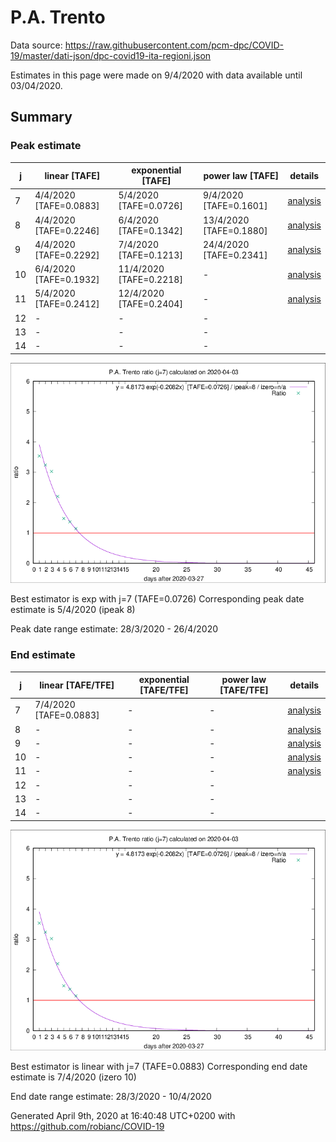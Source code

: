 # P.A. Trento


Data source: https://raw.githubusercontent.com/pcm-dpc/COVID-19/master/dati-json/dpc-covid19-ita-regioni.json

Estimates in this page were made on 9/4/2020 with data available until 03/04/2020.


## Summary 

### Peak estimate 
|j|linear [TAFE]|exponential [TAFE]|power law [TAFE]|details|
|---|----|-----------|---------|-------|
|7|4/4/2020 [TAFE=0.0883]|5/4/2020 [TAFE=0.0726]|9/4/2020 [TAFE=0.1601]|[analysis](COVID-19_p.a._trento_j7_2020-04-03.md)|
|8|4/4/2020 [TAFE=0.2246]|6/4/2020 [TAFE=0.1342]|13/4/2020 [TAFE=0.1880]|[analysis](COVID-19_p.a._trento_j8_2020-04-03.md)|
|9|4/4/2020 [TAFE=0.2292]|7/4/2020 [TAFE=0.1213]|24/4/2020 [TAFE=0.2341]|[analysis](COVID-19_p.a._trento_j9_2020-04-03.md)|
|10|6/4/2020 [TAFE=0.1932]|11/4/2020 [TAFE=0.2218]|-|[analysis](COVID-19_p.a._trento_j10_2020-04-03.md)|
|11|5/4/2020 [TAFE=0.2412]|12/4/2020 [TAFE=0.2404]|-|[analysis](COVID-19_p.a._trento_j11_2020-04-03.md)|
|12|-|-|-||
|13|-|-|-||
|14|-|-|-||

![best peak estimate](COVID-19_p.a._trento_j7_2020-04-03.png)

Best estimator is exp with j=7 (TAFE=0.0726)
Corresponding peak date estimate is 5/4/2020 (ipeak 8)


Peak date range estimate: 28/3/2020 - 26/4/2020

### End estimate 
|j|linear [TAFE/TFE]|exponential [TAFE/TFE]|power law [TAFE/TFE]|details|
|---|----|-----------|---------|-------|
|7|7/4/2020 [TAFE=0.0883]|-|-|[analysis](COVID-19_p.a._trento_j7_2020-04-03.md)|
|8|-|-|-|[analysis](COVID-19_p.a._trento_j8_2020-04-03.md)|
|9|-|-|-|[analysis](COVID-19_p.a._trento_j9_2020-04-03.md)|
|10|-|-|-|[analysis](COVID-19_p.a._trento_j10_2020-04-03.md)|
|11|-|-|-|[analysis](COVID-19_p.a._trento_j11_2020-04-03.md)|
|12|-|-|-||
|13|-|-|-||
|14|-|-|-||

![best zero estimate](COVID-19_p.a._trento_j7_2020-04-03.png)

Best estimator is linear with j=7 (TAFE=0.0883)
Corresponding end date estimate is 7/4/2020 (izero 10)


End date range estimate: 28/3/2020 - 10/4/2020

Generated April 9th, 2020 at 16:40:48 UTC+0200 with https://github.com/robianc/COVID-19

